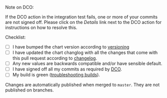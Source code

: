 Note on DCO:

If the DCO action in the integration test fails, one or more of your commits are not signed off. Please click on the *Details* link next to the DCO action for instructions on how to resolve this.

Checklist:

* [ ] I have bumped the chart version according to [versioning](https://github.com/argoproj/argo-helm/blob/master/CONTRIBUTING.md#versioning)
* [ ] I have updated the chart changlog with all the changes that come with this pull request according to [changelog](https://github.com/argoproj/argo-helm/blob/master/CONTRIBUTING.md#changelog).
* [ ] Any new values are backwards compatible and/or have sensible default.
* [ ] I have signed off all my commits as required by [DCO](https://github.com/argoproj/argoproj/tree/master/community#contributing-to-argo).
* [ ] My build is green ([troubleshooting builds](https://argoproj.github.io/argo-cd/developer-guide/ci/)).

Changes are automatically published when merged to `master`. They are not published on branches.
